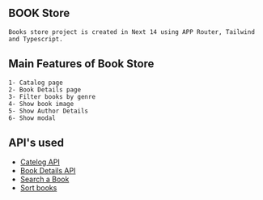 ## BOOK Store

```
Books store project is created in Next 14 using APP Router, Tailwind and Typescript.
```

## Main Features of Book Store

```
1- Catalog page
2- Book Details page
3- Filter books by genre
4- Show book image
5- Show Author Details
6- Show modal
```

## API's used

- [Catelog API](https://freetestapi.com/api/v1/books)
- [Book Details API](https://freetestapi.com/api/v1/books/1)
- [Search a Book](https://freetestapi.com/api/v1/books?search=[query])
- [Sort books](https://freetestapi.com/api/v1/books?sort=name&order=dec)
